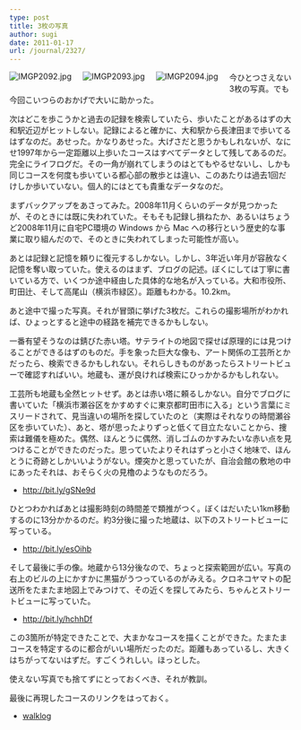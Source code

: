 ```yaml
---
type: post
title: 3枚の写真
author: sugi
date: 2011-01-17
url: /journal/2327/
---
```

<img alt="IMGP2092.jpg" src="/images/journal/IMGP2092.jpg" class="alignleft" style="float: left; margin: 0 20px 20px 0;" data-recalc-dims="1" /><img alt="IMGP2093.jpg" src="/images/journal/IMGP2093.jpg" class="alignleft" style="float: left; margin: 0 20px 20px 0;" data-recalc-dims="1" /><img alt="IMGP2094.jpg" src="/images/journal/IMGP2094.jpg" class="alignleft" style="float: left; margin: 0 20px 20px 0;" data-recalc-dims="1" />今ひとつさえない3枚の写真。でも今回こいつらのおかげで大いに助かった。

次はどこを歩こうかと過去の記録を検索していたら、歩いたことがあるはずの大和駅近辺がヒットしない。記録によると確かに、大和駅から長津田まで歩いてるはずなのだ。あせった。かなりあせった。大げさだと思うかもしれないが、なにせ1997年から一定距離以上歩いたコースはすべてデータとして残してあるのだ。完全にライフログだ。その一角が崩れてしまうのはとてもやるせないし、しかも同じコースを何度も歩いている都心部の散歩とは違い、このあたりは過去1回だけしか歩いていない。個人的にはとても貴重なデータなのだ。

まずバックアップをあさってみた。2008年11月くらいのデータが見つかったが、そのときには既に失われていた。そもそも記録し損ねたか、あるいはちょうど2008年11月に自宅PC環境の Windows から Mac への移行という歴史的な事業に取り組んだので、そのときに失われてしまった可能性が高い。

あとは記録と記憶を頼りに復元するしかない。しかし、3年近い年月が容赦なく記憶を奪い取っていた。使えるのはまず、ブログの記述。ぼくにしては丁寧に書いている方で、いくつか途中経由した具体的な地名が入っている。大和市役所、町田辻、そして高尾山（横浜市緑区）。距離もわかる。10.2km。

あと途中で撮った写真。それが冒頭に挙げた3枚だ。これらの撮影場所がわかれば、ひょっとすると途中の経路を補完できるかもしない。

一番有望そうなのは錆びた赤い塔。サテライトの地図で探せば原理的には見つけることができるはずのものだ。手を象った巨大な像も、アート関係の工芸所とかだったら、検索できるかもしれない。それらしきものがあったらストリートビューで確認すればいい。地蔵も、運が良ければ検索にひっかかるかもしれない。

工芸所も地蔵も全然ヒットせず。あとは赤い塔に頼るしかない。自分でブログに書いていた「横浜市瀬谷区をかすめすぐに東京都町田市に入る」という言葉にミスリードされて、見当違いの場所を探していたのと（実際はそれなりの時間瀬谷区を歩いていた）、あと、塔が思ったよりずっと低くて目立たないことから、捜索は難儀を極めた。偶然、ほんとうに偶然、消しゴムのかすみたいな赤い点を見つけることができたのだった。思っていたよりそれはずっと小さく地味で、ほんとうに奇跡としかいいようがない。煙突かと思っていたが、自治会館の敷地の中にあったそれは、おそらく火の見櫓のようなものだろう。

  * <a href="http://bit.ly/gSNe9d" onclick="_gaq.push(['_trackEvent', 'outbound-article', 'http://bit.ly/gSNe9d', 'http://bit.ly/gSNe9d']);" >http://bit.ly/gSNe9d</a>

ひとつわかればあとは撮影時刻の時間差で類推がつく。ぼくはだいたい1km移動するのに13分かかるのだ。約3分後に撮った地蔵は、以下のストリートビューに写っている。

  * <a href="http://bit.ly/esOihb" onclick="_gaq.push(['_trackEvent', 'outbound-article', 'http://bit.ly/esOihb', 'http://bit.ly/esOihb']);" >http://bit.ly/esOihb</a>

そして最後に手の像。地蔵から13分後なので、ちょっと探索範囲が広い。写真の右上のビルの上にかすかに黒猫がうつっているのがみえる。クロネコヤマトの配送所をたまたま地図上でみつけて、その近くを探してみたら、ちゃんとストリートビューに写っていた。

  * <a href="http://bit.ly/hchhDf" onclick="_gaq.push(['_trackEvent', 'outbound-article', 'http://bit.ly/hchhDf', 'http://bit.ly/hchhDf']);" >http://bit.ly/hchhDf</a>

この3箇所が特定できたことで、大まかなコースを描くことができた。たまたまコースを特定するのに都合がいい場所だったのだ。距離もあっているし、大きくはちがってないはずだ。すごくうれしい。ほっとした。

使えない写真でも捨てずにとっておくべき、それが教訓。

最後に再現したコースのリンクをはっておく。

  * <a href="https://walk.asharpminor.com/?id=1439">walklog</a>
